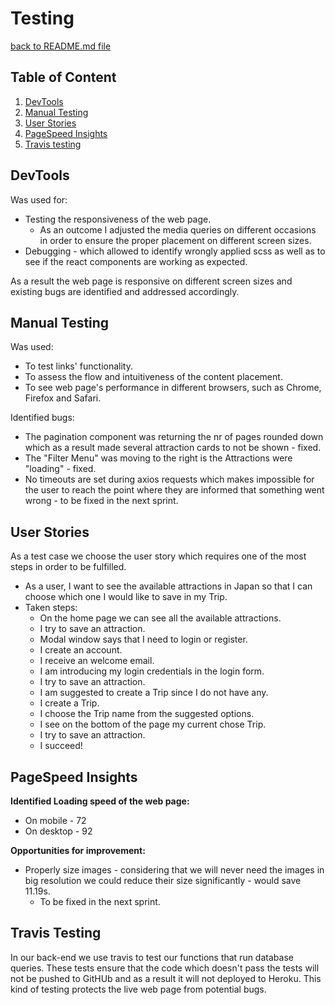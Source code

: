 # Testing

[back to README.md file](../README.md)

## Table of Content

1. [DevTools](#devtools)
2. [Manual Testing](#manual-testing)
3. [User Stories](#user-stories)
4. [PageSpeed Insights](#pagespeed-insights)
5. [Travis testing](#travis-testing)


## DevTools

Was used for:
* Testing the responsiveness of the web page.
    * As an outcome I adjusted the media queries on different occasions in order to ensure the proper placement on different screen sizes.
* Debugging - which allowed to identify wrongly applied scss as well as to see if the react components are working as expected. 

As a result the web page is responsive on different screen sizes and existing bugs are identified and addressed accordingly.

## Manual Testing

Was used:
* To test links' functionality.
* To assess the flow and intuitiveness of the content placement.
* To see web page's performance in different browsers, such as Chrome, Firefox and Safari.

Identified bugs:
* The pagination component was returning the nr of pages rounded down which as a result made several attraction cards to not be shown - fixed.
* The "Filter Menu" was moving to the right is the Attractions were "loading" - fixed.
* No timeouts are set during axios requests which makes impossible for the user to reach the point where they are informed that something went wrong - to be fixed in the next sprint.

## User Stories

As a test case we choose the user story which requires one of the most steps in order to be fulfilled.

* As a user, I want to see the available attractions in Japan so that I can choose which one I would like to save in my Trip.
* Taken steps:
    * On the home page we can see all the available attractions.
    * I try to save an attraction.
    * Modal window says that I need to login or register.
    * I create an account.
    * I receive an welcome email.
    * I am introducing my login credentials in the login form.
    * I try to save an attraction.
    * I am suggested to create a Trip since I do not have any.
    * I create a Trip.
    * I choose the Trip name from the suggested options.
    * I see on the bottom of the page my current chose Trip.
    * I try to save an attraction.
    * I succeed!

## PageSpeed Insights

**Identified Loading speed of the web page:**
* On mobile - 72
* On desktop - 92

**Opportunities for improvement:**
* Properly size images - considering that we will never need the images in big resolution we could reduce their size significantly - would save 11.19s.
    * To be fixed in the next sprint.
    
## Travis Testing

In our back-end we use travis to test our functions that run database queries. 
These tests ensure that the code which doesn't pass the tests will not be pushed to GitHUb and as a result it will not deployed to Heroku.
This kind of testing protects the live web page from potential bugs.
